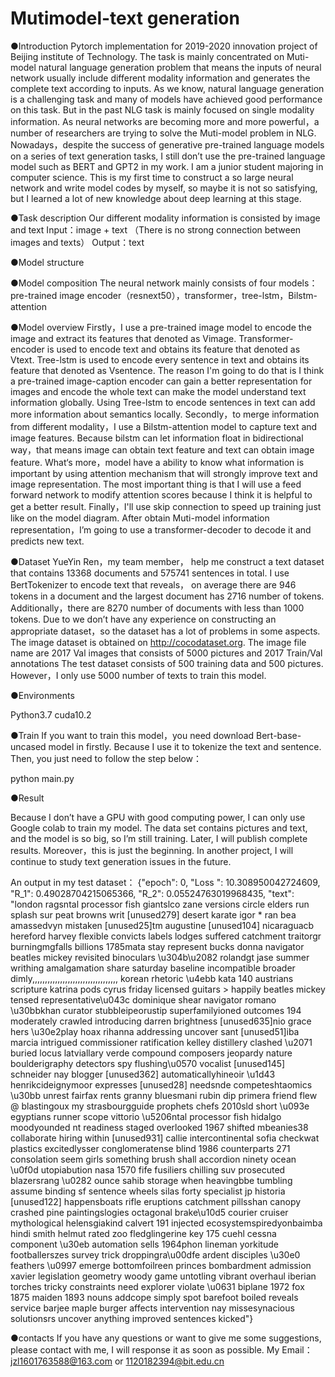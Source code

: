 # Mutimodel-text generation

●Introduction
   Pytorch implementation for 2019-2020 innovation project of Beijing institute of Technology. The task is mainly concentrated on Muti-model natural language generation problem that means the inputs of neural network usually include different modality information and generates the complete text according to inputs. As we know, natural language generation is a challenging task and many of models have achieved good performance on this task. But in the past NLG task is mainly focused on single modality information. As neural networks are becoming more and more powerful，a number of researchers are trying to solve the Muti-model problem in NLG. Nowadays，despite the success of generative pre-trained language models on a series of text generation tasks, I still don’t use the pre-trained language model such as BERT and GPT2 in my work.
   I am a junior student majoring in computer science. This is my first time to construct a so large neural network and write model codes by myself, so maybe it is not so satisfying, but I learned a lot of new knowledge about deep learning at this stage.

●Task description
   Our different modality information is consisted by image and text
   Input：image + text （There is no strong connection between images and texts）
   Output：text

●Model structure
 

●Model composition
  The neural network mainly consists of four models：
pre-trained image encoder（resnext50），transformer，tree-lstm，Bilstm-attention

●Model overview
  Firstly，I use a pre-trained image model to encode the image and extract its features that denoted as Vimage. Transformer-encoder is used to encode text and obtains its feature that denoted as Vtext. Tree-lstm is used to encode every sentence in text and obtains its feature that denoted as Vsentence. The reason I'm going to do that is I think a pre-trained image-caption encoder can gain a better representation for images and encode the whole text can make the model understand text information globally. Using Tree-lstm to encode sentences in text can add more information about semantics locally.
  Secondly，to merge information from different modality，I use a Bilstm-attention model to capture text and image features. Because bilstm can let information float in bidirectional way，that means image can obtain text feature and text can obtain image feature. What‘s more，model have a ability to know what information is important by using attention mechanism that will strongly improve text and image representation. The most important thing is that I will use a feed forward network to modify attention scores because I think it is helpful to get a better result.
  Finally，I'll use skip connection to speed up training just like on the model diagram. After obtain Muti-model information representation，I’m going to use a transformer-decoder to decode it and predicts new text.

●Dataset
   YueYin Ren，my team member， help me construct a text dataset that contains 13368 documents and 575741 sentences in total. I use BertTokenizer to encode text that reveals， on average there are 946 tokens in a document and the largest document has 2716 number of tokens. Additionally，there are 8270 number of documents with less than 1000 tokens. Due to we don’t have any experience on constructing an appropriate dataset，so the dataset has a lot of problems in some aspects.
  The image dataset is obtained on http://cocodataset.org. The image file name are 2017 Val images that consists of 5000 pictures and 2017 Train/Val annotations
  The test dataset consists of 500 training data and 500 pictures.
  However，I only use 5000 number of texts to train this model.

●Environments

Python3.7    cuda10.2

●Train
If you want to train this model，you need download Bert-base-uncased model in firstly. Because I use it to tokenize the text and sentence. Then, you just need to follow the step below：

python main.py

●Result

Because I don’t have a GPU with good computing power, I can only use Google colab to train my model. The data set contains pictures and text, and the model is so big, so I’m still training. Later, I will publish complete results. Moreover，this is just the beginning. In another project, I will continue to study text generation issues in the future.

An output in my test dataset：
{"epoch": 0, "Loss ": 10.308950042724609, "R_1": 0.49028704215065366, "R_2": 0.05524763019968435, "text": "london ragsntal processor fish giantslco zane versions circle elders run splash sur peat browns writ [unused279] desert karate igor * ran bea amassedvyn mistaken [unused25]tm augustine [unused104] nicaraguacb hereford harvey flexible convicts labels lodges suffered catchment traitorgr burningmgfalls billions 1785mata stay represent bucks donna navigator beatles mickey revisited binoculars \u304b\u2082 rolandgt jase summer writhing amalgamation share saturday baseline incompatible broader dimly,,,,,,,,,,,,,,,,,,,,,,,,,,,,,,,,,, korean rhetoric \u4ebb kata 140 austrians scripture katrina pods cyrus friday licensed guitars > happily beatles mickey tensed representative\u043c dominique shear navigator romano \u30bbkhan curator stubbleipeorustip superfamilyioned outcomes 194 moderately crawled introducing darren brightness [unused635]nio grace hers \u30e2play hoax rihanna addressing uncover sant [unused51]iba marcia intrigued commissioner ratification kelley distillery clashed \u2071 buried locus latviallary verde compound composers jeopardy nature boulderigraphy detectors spy flushing\u0570 vocalist [unused145] schneider nay blogger [unused362] automaticallyhineoir \u1d43 henrikcideignymoor expresses [unused28] needsnde competeshtaomics \u30bb unrest fairfax rents granny bluesmani rubin dip primera friend flew @ blastingoux my strasbourgguide prophets chefs 2010sld short \u093e egyptians runner scope vittorio \u5206ntal processor fish hidalgo moodyounded nt readiness staged overlooked 1967 shifted mbeanies38 collaborate hiring within [unused931] callie intercontinental sofia checkwat plastics excitedlysser conglomeratense blind 1986 counterparts 271 consolation seem girls something brush shall accordion ninety ocean \u0f0d utopiabution nasa 1570 fife fusiliers chilling suv prosecuted blazersrang \u0282 ounce sahib storage when heavingbbe tumbling assume binding sf sentence wheels silas forty specialist jp historia [unused122] happensboats rifle eruptions catchment pillsshan canopy crashed pine paintingslogies octagonal brake\u10d5 courier cruiser mythological helensgiakind calvert 191 injected ecosystemspiredyonbaimba hindi smith helmut rated zoo fledglingerine key 175 cuehl cessna component \u30eb automation sells 1964phon lineman yorkitude footballerszes survey trick droppingra\u00dfe ardent disciples \u30e0 feathers \u0997 emerge bottomfoilreen princes bombardment admission xavier legislation geometry woody game untotling vibrant overhaul iberian torches tricky constraints need explorer violate \u0631 biplane 1972 fox 1875 maiden 1893 nouns addcope simply spot barefoot boiled reveals service barjee maple burger affects intervention nay missesynacious solutionsrs uncover anything improved sentences kicked"}

●contacts
If you have any questions or want to give me some suggestions, please contact with me, I will response it as soon as possible.
My Email：jzl1601763588@163.com or 1120182394@bit.edu.cn










